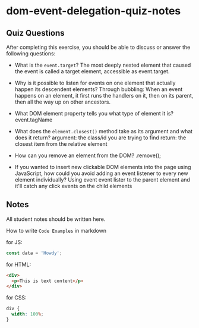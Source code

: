 # dom-event-delegation-quiz-notes

## Quiz Questions

After completing this exercise, you should be able to discuss or answer the following questions:

- What is the `event.target`?
  The most deeply nested element that caused the event is called a target element, accessible as event.target.

- Why is it possible to listen for events on one element that actually happen its descendent elements?
  Through bubbling: When an event happens on an element, it first runs the handlers on it, then on its parent, then all the way up on other ancestors.

- What DOM element property tells you what type of element it is?
  event.tagName

- What does the `element.closest()` method take as its argument and what does it return?
  argument: the class/id you are trying to find
  return: the closest item from the relative element

- How can you remove an element from the DOM?
  .remove();

- If you wanted to insert new clickable DOM elements into the page using JavaScript, how could you avoid adding an event listener to every new element individually?
  Using event event lister to the parent element and it'll catch any click events on the child elements

## Notes

All student notes should be written here.

How to write `Code Examples` in markdown

for JS:

```javascript
const data = 'Howdy';
```

for HTML:

```html
<div>
  <p>This is text content</p>
</div>
```

for CSS:

```css
div {
  width: 100%;
}
```
